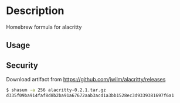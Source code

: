 # Description

Homebrew formula for alacritty


## Usage



## Security

Download artifact from https://github.com/jwilm/alacritty/releases

```bash
$ shasum -a 256 alacritty-0.2.1.tar.gz
d335f09ba914faf8d8b2ba91a67672aab3acd1a3bb1528ec3d9339381697f6a1
```
